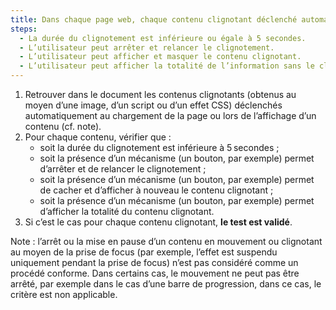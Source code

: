 ```yaml
---
title: Dans chaque page web, chaque contenu clignotant déclenché automatiquement, vérifie-t-il une de ces conditions ?
steps:
  - La durée du clignotement est inférieure ou égale à 5 secondes.
  - L’utilisateur peut arrêter et relancer le clignotement.
  - L’utilisateur peut afficher et masquer le contenu clignotant.
  - L’utilisateur peut afficher la totalité de l’information sans le clignotement.
---
```


1. Retrouver dans le document les contenus clignotants (obtenus au moyen d’une image, d’un script ou d’un effet CSS) déclenchés automatiquement au chargement de la page ou lors de l’affichage d’un contenu (cf. note).
2. Pour chaque contenu, vérifier que :
   - soit la durée du clignotement est inférieure à 5 secondes ;
   - soit la présence d’un mécanisme (un bouton, par exemple) permet d’arrêter et de relancer le clignotement ;
   - soit la présence d’un mécanisme (un bouton, par exemple) permet de cacher et d’afficher à nouveau le contenu clignotant ;
   - soit la présence d’un mécanisme (un bouton, par exemple) permet d’afficher la totalité du contenu clignotant.
3. Si c’est le cas pour chaque contenu clignotant, **le test est validé**.

Note : l’arrêt ou la mise en pause d’un contenu en mouvement ou clignotant au moyen de la prise de focus (par exemple, l’effet est suspendu uniquement pendant la prise de focus) n’est pas considéré comme un procédé conforme. Dans certains cas, le mouvement ne peut pas être arrêté, par exemple dans le cas d’une barre de progression, dans ce cas, le critère est non applicable.
